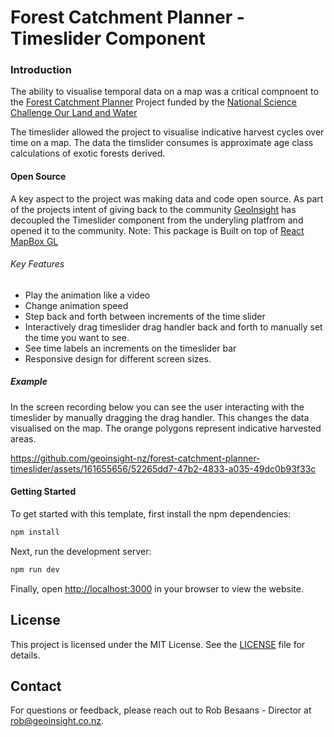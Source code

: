 # Forest Catchment Planner - Timeslider Component

### Introduction

The ability to visualise temporal data on a map was a critical compnoent to the [Forest Catchment Planner](https://www.forestrycatchmentplanner.nz/) Project funded by the [National Science Challenge Our Land and Water](https://ourlandandwater.nz/)

The timeslider allowed the project to visualise indicative harvest cycles over time on a map. The data the timslider consumes is approximate age class calculations of exotic forests derived.

#### Open Source

A key aspect to the project was making data and code open source. As part of the projects intent of giving back to the community [GeoInsight](https://www.geoinsight.co.nz/) has decoupled the Timeslider component from the underyling platfrom and opened it to the community. Note: This package is Built on top of [React MapBox GL](https://www.npmjs.com/package/react-mapbox-gl) 

###### Key Features

* Play the animation like a video
* Change animation speed
* Step back and forth between increments of the time slider
* Interactively drag timeslider drag handler back and forth to manually set the time you want to see.
* See time labels an increments on the timeslider bar
* Responsive design for different screen sizes. 

##### Example

In the screen recording below you can see the user interacting with the timeslider by manually dragging the drag handler. This changes the data visualised on the map. The orange polygons represent indicative harvested areas.



https://github.com/geoinsight-nz/forest-catchment-planner-timeslider/assets/161655656/52265dd7-47b2-4833-a035-49dc0b93f33c



#### Getting Started

To get started with this template, first install the npm dependencies:

```bash
npm install
```

Next, run the development server:

```bash
npm run dev
```

Finally, open [http://localhost:3000](http://localhost:3000) in your browser to view the website.


## License

This project is licensed under the MIT License. See the [LICENSE](LICENSE) file for details.

## Contact

For questions or feedback, please reach out to Rob Besaans - Director at [rob@geoinsight.co.nz](mailto:rob@geoinsight.co.nz).

